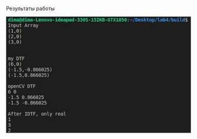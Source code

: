 Результаты работы  

[![Результат работы][1]][1]
 
[1]: https://github.com/Havry21/CV_LAB/blob/master/%D0%9B%D0%B0%D0%B1%D0%BE%D1%80%D0%B0%D1%82%D0%BE%D1%80%D0%BD%D0%B0%D1%8F%20%D1%80%D0%B0%D0%B1%D0%BE%D1%82%D0%B0%204/%D0%97%D0%B0%D0%B4%D0%B0%D0%BD%D0%B8%D0%B51/NewResult.jpg
